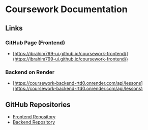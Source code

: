 # Coursework Documentation

## Links

### GitHub Page (Frontend)
- [https://ibrahim799-ui.github.io/coursework-frontend/](https://ibrahim799-ui.github.io/coursework-frontend/)
  
### Backend on Render
- [https://coursework-backend-rtd0.onrender.com/api/lessons](https://coursework-backend-rtd0.onrender.com/api/lessons)

## GitHub Repositories

- [Frontend Repository](https://github.com/Ibrahim799-ui/coursework-frontend)
- [Backend Repository](https://github.com/Ibrahim799-ui/coursework-backend)

